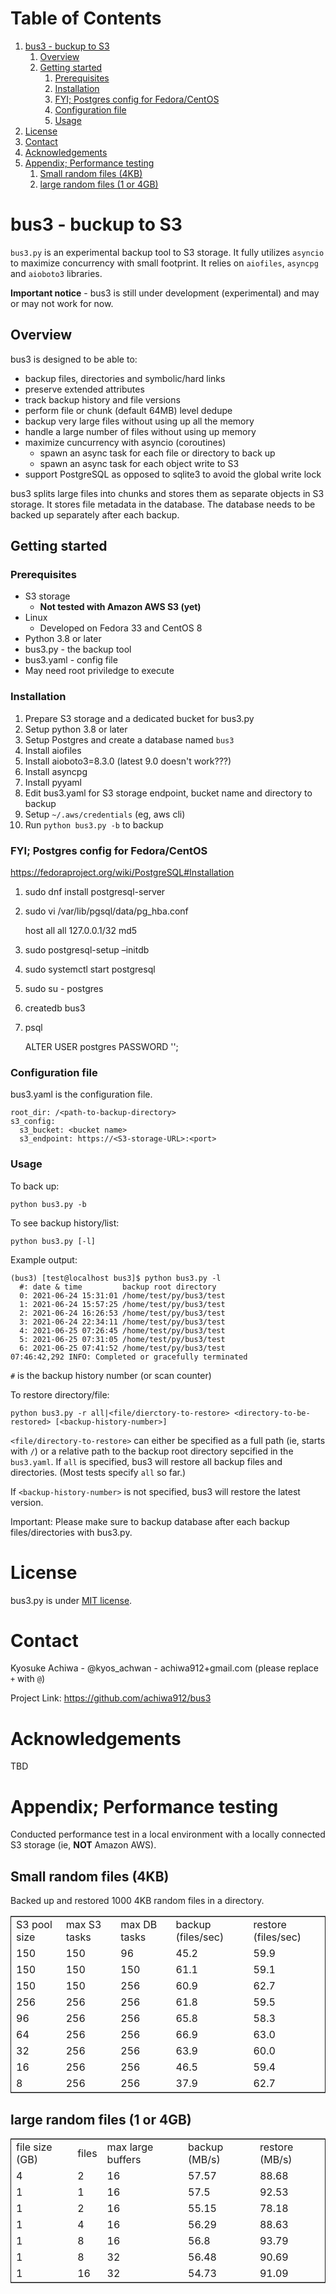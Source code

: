 
# Table of Contents

1.  [bus3 - buckup to S3](#org788b70b)
    1.  [Overview](#org23aad41)
    2.  [Getting started](#orgb29f1c8)
        1.  [Prerequisites](#orge06d251)
        2.  [Installation](#orga09f549)
        3.  [FYI; Postgres config for Fedora/CentOS](#org4f9ba88)
        4.  [Configuration file](#org3704590)
        5.  [Usage](#org052f2a0)
2.  [License](#orgfd831cc)
3.  [Contact](#orgdecdab7)
4.  [Acknowledgements](#orgaa911ae)
5.  [Appendix; Performance testing](#org2a75d86)
    1.  [Small random files (4KB)](#org789f56f)
    2.  [large random files (1 or 4GB)](#org65efd41)



<a id="org788b70b"></a>

# bus3 - buckup to S3

`bus3.py` is an experimental backup tool to S3 storage.  It fully utilizes `asyncio` to maximize concurrency with small footprint.  It relies on `aiofiles`, `asyncpg` and `aioboto3` libraries.

**Important notice** - bus3 is still under development (experimental) and may or may not work for now.  


<a id="org23aad41"></a>

## Overview

bus3 is designed to be able to:

-   backup files, directories and symbolic/hard links
-   preserve extended attributes
-   track backup history and file versions
-   perform file or chunk (default 64MB) level dedupe
-   backup very large files without using up all the memory
-   handle a large number of files without using up memory
-   maximize cuncurrency with asyncio (coroutines)
    -   spawn an async task for each file or directory to back up
    -   spawn an async task for each object write to S3
-   support PostgreSQL as opposed to sqlite3 to avoid the global write lock

bus3 splits large files into chunks and stores them as separate objects in S3 storage.  It stores file metadata in the database.  The database needs to be backed up separately after each backup.


<a id="orgb29f1c8"></a>

## Getting started


<a id="orge06d251"></a>

### Prerequisites

-   S3 storage
    -   **Not tested with Amazon AWS S3 (yet)**
-   Linux
    -   Developed on Fedora 33 and CentOS 8
-   Python 3.8 or later
-   bus3.py - the backup tool
-   bus3.yaml - config file
-   May need root priviledge to execute


<a id="orga09f549"></a>

### Installation

1.  Prepare S3 storage and a dedicated bucket for bus3.py
2.  Setup python 3.8 or later
3.  Setup Postgres and create a database named `bus3`
4.  Install aiofiles
5.  Install aioboto3=8.3.0 (latest 9.0 doesn't work???)
6.  Install asyncpg
7.  Install pyyaml
8.  Edit bus3.yaml for S3 storage endpoint, bucket name and directory to backup
9.  Setup `~/.aws/credentials` (eg, aws cli)
10. Run `python bus3.py -b` to backup


<a id="org4f9ba88"></a>

### FYI; Postgres config for Fedora/CentOS

<https://fedoraproject.org/wiki/PostgreSQL#Installation>

1.  sudo dnf install postgresql-server
2.  sudo vi /var/lib/pgsql/data/pg\_hba.conf

    host    all             all             127.0.0.1/32            md5

1.  sudo postgresql-setup &#x2013;initdb
2.  sudo systemctl start postgresql
3.  sudo su - postgres
4.  createdb bus3
5.  psql

    ALTER USER postgres PASSWORD '<db-password>';


<a id="org3704590"></a>

### Configuration file

bus3.yaml is the configuration file.

    root_dir: /<path-to-backup-directory>
    s3_config:
      s3_bucket: <bucket name>
      s3_endpoint: https://<S3-storage-URL>:<port>


<a id="org052f2a0"></a>

### Usage

To back up:

    python bus3.py -b

To see backup history/list:

    python bus3.py [-l]

Example output:

    (bus3) [test@localhost bus3]$ python bus3.py -l
      #: date & time         backup root directory
      0: 2021-06-24 15:31:01 /home/test/py/bus3/test
      1: 2021-06-24 15:57:25 /home/test/py/bus3/test
      2: 2021-06-24 16:26:53 /home/test/py/bus3/test
      3: 2021-06-24 22:34:11 /home/test/py/bus3/test
      4: 2021-06-25 07:26:45 /home/test/py/bus3/test
      5: 2021-06-25 07:31:05 /home/test/py/bus3/test
      6: 2021-06-25 07:41:52 /home/test/py/bus3/test
    07:46:42,292 INFO: Completed or gracefully terminated

`#` is the backup history number (or scan counter)

To restore directory/file:

    python bus3.py -r all|<file/dierctory-to-restore> <directory-to-be-restored> [<backup-history-number>]

`<file/directory-to-restore>` can either be specified as a full path (ie, starts with `/`) or a relative path to the backup root directory sepcified in the `bus3.yaml`.  If `all` is specified, bus3 will restore all backup files and directories.  (Most tests specify `all` so far.)

If `<backup-history-number>` is not specified, bus3 will restore the latest version.

Important: Please make sure to backup database after each backup files/directories with bus3.py.


<a id="orgfd831cc"></a>

# License

bus3.py is under [MIT license](https://en.wikipedia.org/wiki/MIT_License).


<a id="orgdecdab7"></a>

# Contact

Kyosuke Achiwa - @kyos\_achwan - achiwa912+gmail.com (please replace `+` with `@`)

Project Link: <https://github.com/achiwa912/bus3>


<a id="orgaa911ae"></a>

# Acknowledgements

TBD


<a id="org2a75d86"></a>

# Appendix; Performance testing

Conducted performance test in a local environment with a locally connected S3 storage (ie, **NOT** Amazon AWS).


<a id="org789f56f"></a>

## Small random files (4KB)

Backed up and restored 1000 4KB random files in a directory.

<table border="2" cellspacing="0" cellpadding="6" rules="groups" frame="hsides">


<colgroup>
<col  class="org-right" />

<col  class="org-right" />

<col  class="org-right" />

<col  class="org-right" />

<col  class="org-right" />
</colgroup>
<tbody>
<tr>
<td class="org-right">S3 pool size</td>
<td class="org-right">max S3 tasks</td>
<td class="org-right">max DB tasks</td>
<td class="org-right">backup (files/sec)</td>
<td class="org-right">restore (files/sec)</td>
</tr>


<tr>
<td class="org-right">150</td>
<td class="org-right">150</td>
<td class="org-right">96</td>
<td class="org-right">45.2</td>
<td class="org-right">59.9</td>
</tr>


<tr>
<td class="org-right">150</td>
<td class="org-right">150</td>
<td class="org-right">150</td>
<td class="org-right">61.1</td>
<td class="org-right">59.1</td>
</tr>


<tr>
<td class="org-right">150</td>
<td class="org-right">150</td>
<td class="org-right">256</td>
<td class="org-right">60.9</td>
<td class="org-right">62.7</td>
</tr>


<tr>
<td class="org-right">256</td>
<td class="org-right">256</td>
<td class="org-right">256</td>
<td class="org-right">61.8</td>
<td class="org-right">59.5</td>
</tr>


<tr>
<td class="org-right">96</td>
<td class="org-right">256</td>
<td class="org-right">256</td>
<td class="org-right">65.8</td>
<td class="org-right">58.3</td>
</tr>


<tr>
<td class="org-right">64</td>
<td class="org-right">256</td>
<td class="org-right">256</td>
<td class="org-right">66.9</td>
<td class="org-right">63.0</td>
</tr>


<tr>
<td class="org-right">32</td>
<td class="org-right">256</td>
<td class="org-right">256</td>
<td class="org-right">63.9</td>
<td class="org-right">60.0</td>
</tr>


<tr>
<td class="org-right">16</td>
<td class="org-right">256</td>
<td class="org-right">256</td>
<td class="org-right">46.5</td>
<td class="org-right">59.4</td>
</tr>


<tr>
<td class="org-right">8</td>
<td class="org-right">256</td>
<td class="org-right">256</td>
<td class="org-right">37.9</td>
<td class="org-right">62.7</td>
</tr>
</tbody>
</table>


<a id="org65efd41"></a>

## large random files (1 or 4GB)

<table border="2" cellspacing="0" cellpadding="6" rules="groups" frame="hsides">


<colgroup>
<col  class="org-right" />

<col  class="org-right" />

<col  class="org-right" />

<col  class="org-right" />

<col  class="org-right" />
</colgroup>
<tbody>
<tr>
<td class="org-right">file size (GB)</td>
<td class="org-right">files</td>
<td class="org-right">max large buffers</td>
<td class="org-right">backup (MB/s)</td>
<td class="org-right">restore (MB/s)</td>
</tr>


<tr>
<td class="org-right">4</td>
<td class="org-right">2</td>
<td class="org-right">16</td>
<td class="org-right">57.57</td>
<td class="org-right">88.68</td>
</tr>


<tr>
<td class="org-right">1</td>
<td class="org-right">1</td>
<td class="org-right">16</td>
<td class="org-right">57.5</td>
<td class="org-right">92.53</td>
</tr>


<tr>
<td class="org-right">1</td>
<td class="org-right">2</td>
<td class="org-right">16</td>
<td class="org-right">55.15</td>
<td class="org-right">78.18</td>
</tr>


<tr>
<td class="org-right">1</td>
<td class="org-right">4</td>
<td class="org-right">16</td>
<td class="org-right">56.29</td>
<td class="org-right">88.63</td>
</tr>


<tr>
<td class="org-right">1</td>
<td class="org-right">8</td>
<td class="org-right">16</td>
<td class="org-right">56.8</td>
<td class="org-right">93.79</td>
</tr>


<tr>
<td class="org-right">1</td>
<td class="org-right">8</td>
<td class="org-right">32</td>
<td class="org-right">56.48</td>
<td class="org-right">90.69</td>
</tr>


<tr>
<td class="org-right">1</td>
<td class="org-right">16</td>
<td class="org-right">32</td>
<td class="org-right">54.73</td>
<td class="org-right">91.09</td>
</tr>
</tbody>
</table>

